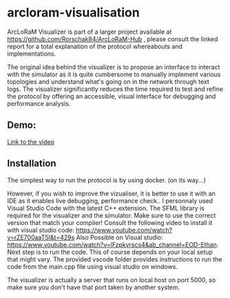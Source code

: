 # arcloram-visualisation

ArcLoRaM Visualizer is part of a larger project available at https://github.com/Rorschak84/ArcLoRaM-Hub , please consult the linked report for a total explanation of the protocol whereabouts and implementations.

The original idea behind the visualizer is to propose an interface to interact with the simulator as it is quite cumbersome to manually implement various topologies and understand what's going on in the network through text logs. The visualizer significantly reduces the time required to test and refine the protocol by offering an accessible, visual interface for debugging and performance analysis. 

## Demo:

[Link to the video
](https://youtu.be/G0fd1k9Jc2k?si=-FvLKjObjD7HH-DO)

## Installation

The simplest way to run the protocol is by using docker. 
(on its way...)

However, if you wish to improve the vizualiser, it is better to use it with an IDE as it enables live debugging, performance check..
I personnaly used Visual Studio Code with the latest C++ extension.
The SFML library is required for the visualizer and the simulator. Make sure to use the correct version that match your compiler! 
Consult the following video to install it with visual studio code: https://www.youtube.com/watch?v=rZE700aaT5I&t=429s
Also Possible on Visual studio: https://www.youtube.com/watch?v=lFzpkvrscs4&ab_channel=EOD-Ethan. 
Next step is to run the code. This of course depends on your local setup that might vary. The provided vscode folder provides instructions to run the code from the main.cpp file using visual studio on windows.

The visualizer is actually a server that runs on local host on port 5000, so make sure you don't have that port taken by another system.


